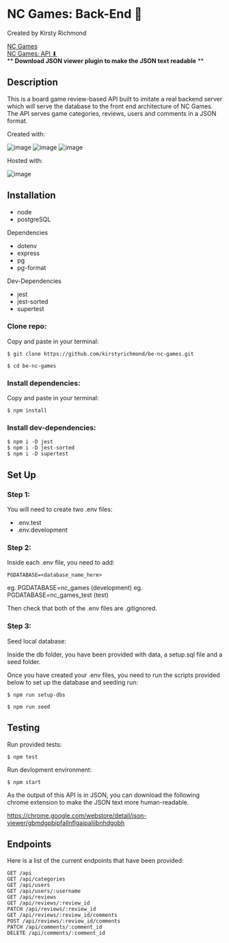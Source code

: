 # NC Games: Back-End :jigsaw:

Created by Kirsty Richmond

[NC Games](https://nc-games-kirsty-richmond.netlify.app)
<br/>
[NC Games: API ⬇](https://be-nc-games-app.herokuapp.com/api)
<br/>
** **Download JSON viewer plugin to make the JSON text readable** **

## Description

This is a board game review-based API built to imitate a real backend server which will serve the database to the front end architecture of NC Games. The API serves game categories, reviews, users and comments in a JSON format.

Created with:

![image](https://img.shields.io/badge/PostgreSQL-316192?style=for-the-badge&logo=postgresql&logoColor=white)
![image](https://img.shields.io/badge/Node.js-339933?style=for-the-badge&logo=nodedotjs&logoColor=white)
![image](https://img.shields.io/badge/Express.js-000000?style=for-the-badge&logo=express&logoColor=white)

Hosted with:

![image](https://img.shields.io/badge/Heroku-430098?style=for-the-badge&logo=heroku&logoColor=white)

## Installation

- node
- postgreSQL

Dependencies

- dotenv
- express
- pg
- pg-format

Dev-Dependencies

- jest
- jest-sorted
- supertest


### Clone repo:

Copy and paste in your terminal:

```
$ git clone https://github.com/kirstyrichmond/be-nc-games.git

$ cd be-nc-games
```

### Install dependencies:

Copy and paste in your terminal:

```
$ npm install
```

### Install dev-dependencies:

```
$ npm i -D jest
$ npm i -D jest-sorted
$ npm i -D supertest
```

## Set Up

### Step 1:

You will need to create two .env files:

- .env.test
- .env.development

### Step 2:

Inside each .env file, you need to add:

```
PGDATABASE=<database_name_here>
```

eg. PGDATABASE=nc_games (development)
eg. PGDATABASE=nc_games_test (test)

Then check that both of the .env files are .gitignored.

### Step 3:

Seed local database:

Inside the db folder, you have been provided with data, a setup.sql file and a seed folder.

Once you have created your .env files, you need to run the scripts provided below to set up the database and seeding run:

```
$ npm run setup-dbs
```

```
$ npm run seed
```

## Testing

Run provided tests:

```
$ npm test
```

Run devlopment environment:

```
$ npm start
```

As the output of this API is in JSON, you can download the following chrome extension to make the JSON text more human-readable.

https://chrome.google.com/webstore/detail/json-viewer/gbmdgpbipfallnflgajpaliibnhdgobh

## Endpoints

Here is a list of the current endpoints that have been provided:

```
GET /api
GET /api/categories
GET /api/users
GET /api/users/:username
GET /api/reviews
GET /api/reviews/:review_id
PATCH /api/reviews/:review_id
GET /api/reviews/:review_id/comments
POST /api/reviews/:review_id/comments
PATCH /api/comments/:comment_id
DELETE /api/comments/:comment_id
```

